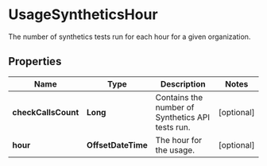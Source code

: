 

# UsageSyntheticsHour

The number of synthetics tests run for each hour for a given organization.

## Properties

Name | Type | Description | Notes
------------ | ------------- | ------------- | -------------
**checkCallsCount** | **Long** | Contains the number of Synthetics API tests run. |  [optional]
**hour** | **OffsetDateTime** | The hour for the usage. |  [optional]



